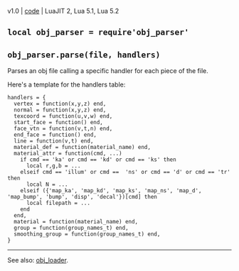 v1.0 | [code](http://code.google.com/p/lua-files/source/browse/obj_parser.lua) | LuaJIT 2, Lua 5.1, Lua 5.2

## `local obj_parser = require'obj_parser'` ##

## `obj_parser.parse(file, handlers)` ##

Parses an obj file calling a specific handler for each piece of the file.

Here's a template for the handlers table:
```
handlers = {
  vertex = function(x,y,z) end,
  normal = function(x,y,z) end,
  texcoord = function(u,v,w) end,
  start_face = function() end,
  face_vtn = function(v,t,n) end,
  end_face = function() end,
  line = function(v,t) end,
  material_def = function(material_name) end,
  material_attr = function(cmd, ...) 
    if cmd == 'ka' or cmd == 'kd' or cmd == 'ks' then
      local r,g,b = ...
    elseif cmd == 'illum' or cmd ==  'ns' or cmd == 'd' or cmd == 'tr' then
      local N = ...
    elseif ({'map_ka', 'map_kd', 'map_ks', 'map_ns', 'map_d', 'map_bump', 'bump', 'disp', 'decal'})[cmd] then
      local filepath = ...
    end
  end, 
  material = function(material_name) end,
  group = function(group_names_t) end,
  smoothing_group = function(group_names_t) end,
}
```


---

See also: [obj\_loader](obj_loader.md).